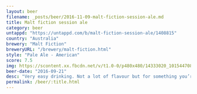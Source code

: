 ```yaml
---
layout: beer
filename: _posts/beer/2016-11-09-malt-fiction-session-ale.md
title: Malt fiction session ale
category: beer
untappd: "https://untappd.com/b/malt-fiction-session-ale/1408815"
country: "Australia"
brewery: "Malt Fiction"
breweryURL: "/brewery/malt-fiction.html"
style: "Pale Ale - American"
score: 7.5
img: https://scontent.xx.fbcdn.net/v/t1.0-0/p480x480/14333020_10154470814048745_257468858783913286_n.jpg?oh=4b1bcef59191ffa22a0da762571b5b94&oe=5966D3E3
beer-date: "2016-09-21"
desc: "Very easy drinking. Not a lot of flavour but for something you’re drinking all day this would be great. A little bit tangy"
permalink: /beer/:title.html
---
```


